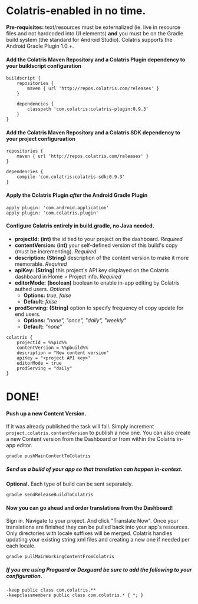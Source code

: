 # Colatris-enabled in no time.

**Pre-requisites:** text/resources must be externalized (ie. live in resource files and not hardcoded into UI elements) **and** you must be on the Gradle build system (the standard for Android Studio).  Colatris supports the Android Gradle Plugin 1.0.+.

#### Add the Colatris Maven Repository and a Colatris Plugin dependency to your buildscript configuration

```
buildscript {
    repositories {
        maven { url 'http://repos.colatris.com/releases' }
    }
    
    dependencies {
        classpath 'com.colatris:colatris-plugin:0.9.3'
    }    
}
```

#### Add the Colatris Maven Repository and a Colatris SDK dependency to your project configuruation

```
repositories {
    maven { url 'http://repos.colatris.com/releases' }
}

dependencies {
    compile 'com.colatris:colatris-sdk:0.9.3' 
}
```

#### Apply the Colatris Plugin *after* the Android Gradle Plugin

```
apply plugin: 'com.android.application'
apply plugin: 'com.colatris.plugin'
```

####  Configure Colatris entirely in build.gradle, no Java needed.

* **projectId:** **(int)** the id tied to your project on the dashboard. *Required*
* **contentVersion:** **(int)** your self-defined version of this build's copy (must be incrementing). *Required*
* **description:** **(String)** description of the content version to make it more memorable. *Required*
* **apiKey:** **(String)** this project's API key displayed on the Colatris dashboard in Home > Project info. *Required*
* **editorMode:** **(boolean)** boolean to enable in-app editing by Colatris authed users. *Optional*
	* **Options:** *true*, *false*
	* **Default:** *false*
* **prodServing:** **(String)** option to specify frequency of copy update for end users. 
	* **Options:** *"none", "once", "daily", "weekly"*
	* **Default:** *"none"*


```
colatris {
    projectId = %%pid%%
    contentVersion = %%pbuild%%
    description = "New content version"
    apiKey = "<project API key>"
    editorMode = true
    prodServing = "daily"
}
```

# DONE!

####  Push up a new Content Version.  

If it was already published the task will fail.  Simply increment `project.colatris.contentVersion` to publish a new one. You can also create a new Content version from the Dashboard or from within the Colatris in-app editor.

```
gradle pushMainContentToColatris
```

##### Send us a build of your app so that translation can happen in-context.  

**Optional.** Each type of build can be sent separately.

```
gradle sendReleaseBuildToColatris
```

####  Now you can go ahead and order translations from the Dashboard! 


Sign in. Navigate to your project. And click "Translate Now". Once your translations are finished they can be pulled back into your app's resources.  Only directories with locale suffixes will be merged.  Colatris handles updating your existing string xml files and creating a new one if needed per each locale.

```
gradle pullMainWorkingContentFromColatris
```

#####  If you are using Proguard or Dexguard be **sure** to add the following to your configuration.
    
```
-keep public class com.colatris.**
-keepclassmembers public class com.colatris.* { *; }
```
